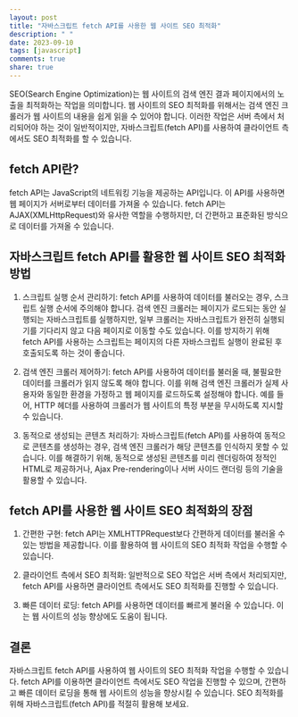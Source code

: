 ```yaml
---
layout: post
title: "자바스크립트 fetch API를 사용한 웹 사이트 SEO 최적화"
description: " "
date: 2023-09-10
tags: [javascript]
comments: true
share: true
---
```


SEO(Search Engine Optimization)는 웹 사이트의 검색 엔진 결과 페이지에서의 노출을 최적화하는 작업을 의미합니다. 웹 사이트의 SEO 최적화를 위해서는 검색 엔진 크롤러가 웹 사이트의 내용을 쉽게 읽을 수 있어야 합니다. 이러한 작업은 서버 측에서 처리되어야 하는 것이 일반적이지만, 자바스크립트(fetch API)를 사용하여 클라이언트 측에서도 SEO 최적화를 할 수 있습니다.

## fetch API란?

fetch API는 JavaScript의 네트워킹 기능을 제공하는 API입니다. 이 API를 사용하면 웹 페이지가 서버로부터 데이터를 가져올 수 있습니다. fetch API는 AJAX(XMLHttpRequest)와 유사한 역할을 수행하지만, 더 간편하고 표준화된 방식으로 데이터를 가져올 수 있습니다.

## 자바스크립트 fetch API를 활용한 웹 사이트 SEO 최적화 방법

1. 스크립트 실행 순서 관리하기: fetch API를 사용하여 데이터를 불러오는 경우, 스크립트 실행 순서에 주의해야 합니다. 검색 엔진 크롤러는 페이지가 로드되는 동안 실행되는 자바스크립트를 실행하지만, 일부 크롤러는 자바스크립트가 완전히 실행되기를 기다리지 않고 다음 페이지로 이동할 수도 있습니다. 이를 방지하기 위해 fetch API를 사용하는 스크립트는 페이지의 다른 자바스크립트 실행이 완료된 후 호출되도록 하는 것이 좋습니다.

2. 검색 엔진 크롤러 제어하기: fetch API를 사용하여 데이터를 불러올 때, 불필요한 데이터를 크롤러가 읽지 않도록 해야 합니다. 이를 위해 검색 엔진 크롤러가 실제 사용자와 동일한 환경을 가정하고 웹 페이지를 로드하도록 설정해야 합니다. 예를 들어, HTTP 헤더를 사용하여 크롤러가 웹 사이트의 특정 부분을 무시하도록 지시할 수 있습니다.

3. 동적으로 생성되는 콘텐츠 처리하기: 자바스크립트(fetch API)를 사용하여 동적으로 콘텐츠를 생성하는 경우, 검색 엔진 크롤러가 해당 콘텐츠를 인식하지 못할 수 있습니다. 이를 해결하기 위해, 동적으로 생성된 콘텐츠를 미리 렌더링하여 정적인 HTML로 제공하거나, Ajax Pre-rendering이나 서버 사이드 랜더링 등의 기술을 활용할 수 있습니다.

## fetch API를 사용한 웹 사이트 SEO 최적화의 장점

1. 간편한 구현: fetch API는 XMLHTTPRequest보다 간편하게 데이터를 불러올 수 있는 방법을 제공합니다. 이를 활용하여 웹 사이트의 SEO 최적화 작업을 수행할 수 있습니다.

2. 클라이언트 측에서 SEO 최적화: 일반적으로 SEO 작업은 서버 측에서 처리되지만, fetch API를 사용하면 클라이언트 측에서도 SEO 최적화를 진행할 수 있습니다.

3. 빠른 데이터 로딩: fetch API를 사용하면 데이터를 빠르게 불러올 수 있습니다. 이는 웹 사이트의 성능 향상에도 도움이 됩니다.

## 결론

자바스크립트 fetch API를 사용하여 웹 사이트의 SEO 최적화 작업을 수행할 수 있습니다. fetch API를 이용하면 클라이언트 측에서도 SEO 작업을 진행할 수 있으며, 간편하고 빠른 데이터 로딩을 통해 웹 사이트의 성능을 향상시킬 수 있습니다. SEO 최적화를 위해 자바스크립트(fetch API)를 적절히 활용해 보세요.